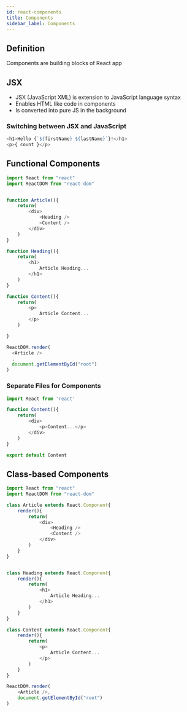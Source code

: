 ```yaml
---
id: react-components
title: Components
sidebar_label: Components
---
```


## Definition

Components are building blocks of React app

## JSX

- JSX (JavaScript XML) is extension to JavaScript language syntax
- Enables HTML like code in components
- Is converted into pure JS in the background

### Switching between JSX and JavaScript

```js
<h1>Hello {`${firstName} ${lastName}`}!</h1>
<p>{ count }</p>
```

## Functional Components

```js title="index.js"
import React from "react"
import ReactDOM from "react-dom"


function Article(){
    return(
        <div>
            <Heading />
            <Content />
        </div>
    )
}

function Heading(){
    return(
        <h1>
            Article Heading...
        </h1>
    )
}

function Content(){
    return(
        <p>
            Article Content...
        </p>
    )

}

ReactDOM.render(
  <Article />
  ,
  document.getElementById("root")
)
```

### Separate Files for Components

```js title="Content.js"
import React from 'react'

function Content(){
    return(
        <div>
            <p>Content...</p>
        </div>
    )
}

export default Content
```

## Class-based Components

```js title="index.js"
import React from "react"
import ReactDOM from "react-dom"

class Article extends React.Component{
    render(){
        return(
            <div>
                <Heading />
                <Content />
            </div>
        )
    }
}


class Heading extends React.Component{
    render(){
        return(
            <h1>
                Article Heading...
            </h1>
        )
    }
}

class Content extends React.Component{
    render(){
        return(
            <p>
                Article Content...
            </p>
        )
    }
}

ReactDOM.render(
    <Article />,
    document.getElementById("root")
)

```
